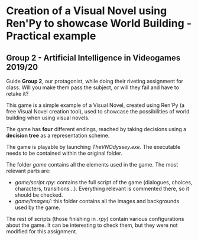 #  Creation of a Visual Novel using Ren'Py to showcase World Building - Practical example
## Group 2 - Artificial Intelligence in Videogames 2019/20

Guide **Group 2**, our protagonist, while doing their riveting assignment for class. Will you make them pass the subject, or will they fail and have to retake it?

This game is a simple example of a Visual Novel, created using Ren'Py (a free Visual Novel creation tool), used to showcase the possibilities of world building when using visual novels.

The game has **four** different endings, reached by taking decisions using a **decision tree** as a representation scheme.

The game is playable by launching *TheVNOdyssey.exe*. The executable needs to be contained within the original folder.

The folder *game* contains all the elements used in the game. The most relevant parts are:
* *game/script.rpy*: contains the full script of the game (dialogues, choices, characters, transitions...). Everything relevant is commented there, so it should be checked.
* *game/images/*: this folder contains all the images and backgrounds used by the game.

The rest of scripts (those finishing in *.rpy*) contain various configurations about the game. It can be interesting to check them, but they were not modified for this assignment.
